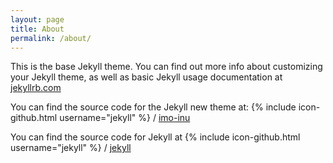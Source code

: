 ```yaml
---
layout: page
title: About
permalink: /about/
---
```


This is the base Jekyll theme. You can find out more info about customizing your Jekyll theme, as well as basic Jekyll usage documentation at [jekyllrb.com](https://jekyllrb.com/)

You can find the source code for the Jekyll new theme at:
{% include icon-github.html username="jekyll" %} /
[imo-inu](https://github.com/jekyll/imo-inu)

You can find the source code for Jekyll at
{% include icon-github.html username="jekyll" %} /
[jekyll](https://github.com/jekyll/jekyll)
